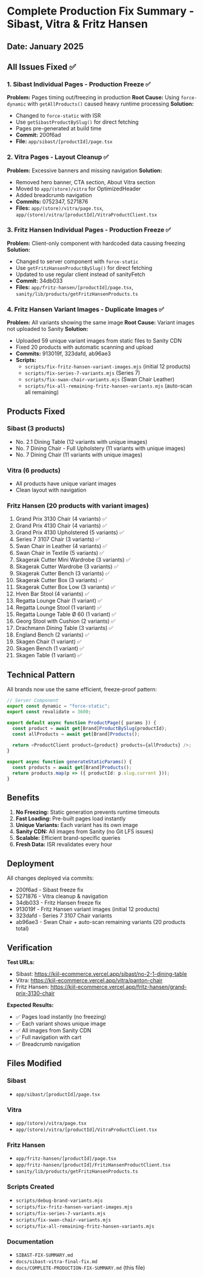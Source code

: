 # Complete Production Fix Summary - Sibast, Vitra & Fritz Hansen

## Date: January 2025

## All Issues Fixed ✅

### 1. Sibast Individual Pages - Production Freeze ✅
**Problem:** Pages timing out/freezing in production
**Root Cause:** Using `force-dynamic` with `getAllProducts()` caused heavy runtime processing
**Solution:**
- Changed to `force-static` with ISR
- Use `getSibastProductBySlug()` for direct fetching
- Pages pre-generated at build time
- **Commit:** 200f6ad
- **File:** `app/sibast/[productId]/page.tsx`

### 2. Vitra Pages - Layout Cleanup ✅
**Problem:** Excessive banners and missing navigation
**Solution:**
- Removed hero banner, CTA section, About Vitra section
- Moved to `app/(store)/vitra` for OptimizedHeader
- Added breadcrumb navigation
- **Commits:** 0752347, 5271876
- **Files:** `app/(store)/vitra/page.tsx`, `app/(store)/vitra/[productId]/VitraProductClient.tsx`

### 3. Fritz Hansen Individual Pages - Production Freeze ✅
**Problem:** Client-only component with hardcoded data causing freezing
**Solution:**
- Changed to server component with `force-static`
- Use `getFritzHansenProductBySlug()` for direct fetching
- Updated to use regular client instead of sanityFetch
- **Commit:** 34db033
- **Files:** `app/fritz-hansen/[productId]/page.tsx`, `sanity/lib/products/getFritzHansenProducts.ts`

### 4. Fritz Hansen Variant Images - Duplicate Images ✅
**Problem:** All variants showing the same image
**Root Cause:** Variant images not uploaded to Sanity
**Solution:**
- Uploaded 59 unique variant images from static files to Sanity CDN
- Fixed 20 products with automatic scanning and upload
- **Commits:** 913019f, 323dafd, ab96ae3
- **Scripts:** 
  - `scripts/fix-fritz-hansen-variant-images.mjs` (initial 12 products)
  - `scripts/fix-series-7-variants.mjs` (Series 7)
  - `scripts/fix-swan-chair-variants.mjs` (Swan Chair Leather)
  - `scripts/fix-all-remaining-fritz-hansen-variants.mjs` (auto-scan all remaining)

## Products Fixed

### Sibast (3 products)
- No. 2.1 Dining Table (12 variants with unique images)
- No. 7 Dining Chair - Full Upholstery (11 variants with unique images)
- No. 7 Dining Chair (11 variants with unique images)

### Vitra (6 products)
- All products have unique variant images
- Clean layout with navigation

### Fritz Hansen (20 products with variant images)
1. Grand Prix 3130 Chair (4 variants) ✅
2. Grand Prix 4130 Chair (4 variants) ✅
3. Grand Prix 4130 Upholstered (5 variants) ✅
4. Series 7 3107 Chair (3 variants) ✅
5. Swan Chair in Leather (4 variants) ✅
6. Swan Chair in Textile (5 variants) ✅
7. Skagerak Cutter Mini Wardrobe (3 variants) ✅
8. Skagerak Cutter Wardrobe (3 variants) ✅
9. Skagerak Cutter Bench (3 variants) ✅
10. Skagerak Cutter Box (3 variants) ✅
11. Skagerak Cutter Box Low (3 variants) ✅
12. Hven Bar Stool (4 variants) ✅
13. Regatta Lounge Chair (1 variant) ✅
14. Regatta Lounge Stool (1 variant) ✅
15. Regatta Lounge Table Ø 60 (1 variant) ✅
16. Georg Stool with Cushion (2 variants) ✅
17. Drachmann Dining Table (3 variants) ✅
18. England Bench (2 variants) ✅
19. Skagen Chair (1 variant) ✅
20. Skagen Bench (1 variant) ✅
21. Skagen Table (1 variant) ✅

## Technical Pattern

All brands now use the same efficient, freeze-proof pattern:

```typescript
// Server Component
export const dynamic = "force-static";
export const revalidate = 3600;

export default async function ProductPage({ params }) {
  const product = await get[Brand]ProductBySlug(productId);
  const allProducts = await get[Brand]Products();
  
  return <ProductClient product={product} products={allProducts} />;
}

export async function generateStaticParams() {
  const products = await get[Brand]Products();
  return products.map(p => ({ productId: p.slug.current }));
}
```

## Benefits

1. **No Freezing:** Static generation prevents runtime timeouts
2. **Fast Loading:** Pre-built pages load instantly
3. **Unique Variants:** Each variant has its own image
4. **Sanity CDN:** All images from Sanity (no Git LFS issues)
5. **Scalable:** Efficient brand-specific queries
6. **Fresh Data:** ISR revalidates every hour

## Deployment

All changes deployed via commits:
- 200f6ad - Sibast freeze fix
- 5271876 - Vitra cleanup & navigation
- 34db033 - Fritz Hansen freeze fix
- 913019f - Fritz Hansen variant images (initial 12 products)
- 323dafd - Series 7 3107 Chair variants
- ab96ae3 - Swan Chair + auto-scan remaining variants (20 products total)

## Verification

**Test URLs:**
- Sibast: https://kiil-ecommerce.vercel.app/sibast/no-2-1-dining-table
- Vitra: https://kiil-ecommerce.vercel.app/vitra/panton-chair
- Fritz Hansen: https://kiil-ecommerce.vercel.app/fritz-hansen/grand-prix-3130-chair

**Expected Results:**
- ✅ Pages load instantly (no freezing)
- ✅ Each variant shows unique image
- ✅ All images from Sanity CDN
- ✅ Full navigation with cart
- ✅ Breadcrumb navigation

## Files Modified

### Sibast
- `app/sibast/[productId]/page.tsx`

### Vitra
- `app/(store)/vitra/page.tsx`
- `app/(store)/vitra/[productId]/VitraProductClient.tsx`

### Fritz Hansen
- `app/fritz-hansen/[productId]/page.tsx`
- `app/fritz-hansen/[productId]/FritzHansenProductClient.tsx`
- `sanity/lib/products/getFritzHansenProducts.ts`

### Scripts Created
- `scripts/debug-brand-variants.mjs`
- `scripts/fix-fritz-hansen-variant-images.mjs`
- `scripts/fix-series-7-variants.mjs`
- `scripts/fix-swan-chair-variants.mjs`
- `scripts/fix-all-remaining-fritz-hansen-variants.mjs`

### Documentation
- `SIBAST-FIX-SUMMARY.md`
- `docs/sibast-vitra-final-fix.md`
- `docs/COMPLETE-PRODUCTION-FIX-SUMMARY.md` (this file)
